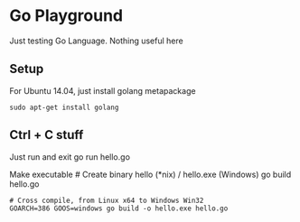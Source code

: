 Go Playground
=============

Just testing Go Language. Nothing useful here

## Setup

For Ubuntu 14.04, just install golang metapackage

    sudo apt-get install golang

## Ctrl + C stuff

Just run and exit
    go run hello.go

Make executable
    # Create binary hello (*nix) / hello.exe (Windows)
    go build hello.go

    # Cross compile, from Linux x64 to Windows Win32
    GOARCH=386 GOOS=windows go build -o hello.exe hello.go